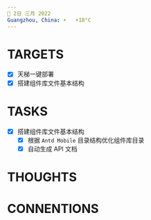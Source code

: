 ```yaml
---
📆 2日 三月 2022
Guangzhou, China: ☀️   +18°C
---
```


# TARGETS
- [x] 天梯一键部署
- [x] 搭建组件库文件基本结构

# TASKS
- [x] 搭建组件库文件基本结构
	- [x] 根据 `Antd Mobile` 目录结构优化组件库目录
	- [x] 自动生成 API 文档

# THOUGHTS


# CONNENTIONS